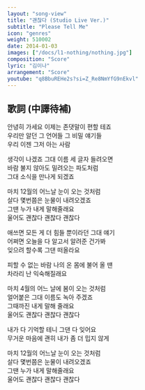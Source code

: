 ```yaml
---
layout: "song-view"
title: "괜찮다 (Studio Live Ver.)"
subtitle: "Please Tell Me"
icon: "genres"
weight: 510002
date: 2014-01-03
images: ["/docs/l1-nothing/nothing.jpg"]
composition: "Score"
lyric: "김이나"
arrangement: "Score"
youtube: "q8BbuREHe2s?si=Z_Re8NmYfG9nEkvl"
---
```


## 歌詞 (中譯待補)

안녕히 가세요 이제는 존댓말이 편할 테죠  
우리만 알던 그 언어들 그 비밀 얘기들  
우리 이젠 그저 아는 사람  

생각이 나겠죠 그대 이름 세 글자 들려오면  
바람 불지 않아도 밀려오는 파도처럼  
그대 소식을 만나게 되겠죠  

마치 12월의 어느날 눈이 오는 것처럼  
살다 몇번쯤은 눈물이 내려오겠죠  
그땐 누가 내게 말해줄래요  
울어도 괜찮다 괜찮다 괜찮다  

애쓰면 모든 게 더 힘들 뿐이라던 그대 얘기  
어쩌면 오늘을 다 알고서 알려준 건가봐  
잊으려 할수록 그댄 떠올라요  

피할 수 없는 바람 나의 온 몸에 불어 올 땐  
차라리 난 익숙해질래요  

마치 4월의 어느 날에 봄이 오는 것처럼  
얼어붙은 그대 이름도 녹아 주겠죠  
그때까진 내게 말해 줄래요  
울어도 괜찮다 괜찮다 괜찮다  

내가 다 기억할 테니 그댄 다 잊어요  
무거운 마음에 괜히 내가 좀 더 밉지 않게  

마치 12월의 어느날 눈이 오는 것처럼  
살다 몇번쯤은 눈물이 내려오겠죠  
그땐 누가 내게 말해줄래요  
울어도 괜찮다 괜찮다 괜찮다  
